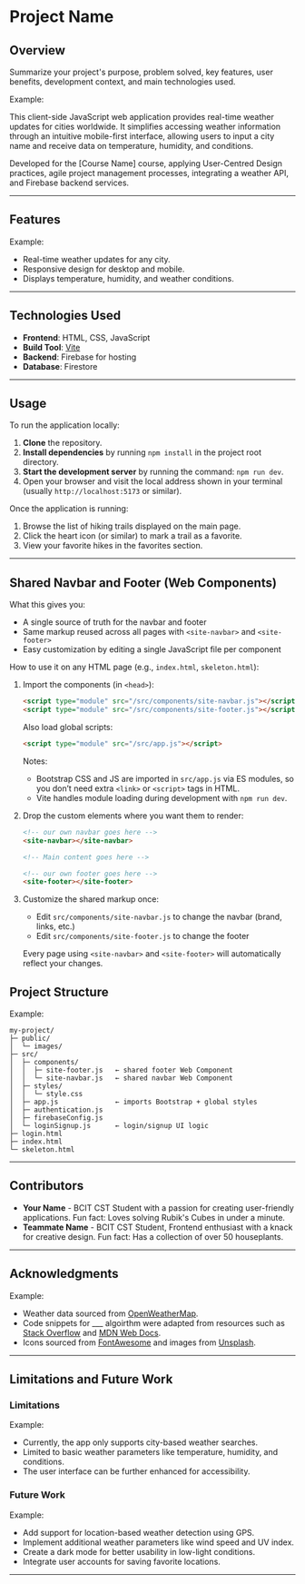 
# Project Name

## Overview
Summarize your project's purpose, problem solved, key features, user benefits, development context, and main technologies used.

Example:

This client-side JavaScript web application provides real-time weather updates for cities worldwide. It simplifies accessing weather information through an intuitive mobile-first interface, allowing users to input a city name and receive data on temperature, humidity, and conditions.

Developed for the [Course Name] course, applying User-Centred Design practices, agile project management processes, integrating a weather API, and Firebase backend services.

---

## Features

Example:
- Real-time weather updates for any city.
- Responsive design for desktop and mobile.
- Displays temperature, humidity, and weather conditions.

---

## Technologies Used

- **Frontend**: HTML, CSS, JavaScript
- **Build Tool**: [Vite](https://vitejs.dev/)
- **Backend**: Firebase for hosting
- **Database**: Firestore

---

## Usage

To run the application locally:

1.  **Clone** the repository.
2.  **Install dependencies** by running `npm install` in the project root directory.
3.  **Start the development server** by running the command: `npm run dev`.
4.  Open your browser and visit the local address shown in your terminal (usually `http://localhost:5173` or similar).

Once the application is running:

1.  Browse the list of hiking trails displayed on the main page.
2.  Click the heart icon (or similar) to mark a trail as a favorite.
3.  View your favorite hikes in the favorites section.


---
## Shared Navbar and Footer (Web Components)
What this gives you:

- A single source of truth for the navbar and footer
- Same markup reused across all pages with `<site-navbar>` and `<site-footer>`
- Easy customization by editing a single JavaScript file per component

How to use it on any HTML page (e.g., `index.html`, `skeleton.html`):

1) Import the components (in `<head>`):

	```html
	<script type="module" src="/src/components/site-navbar.js"></script>
	<script type="module" src="/src/components/site-footer.js"></script>
	```

	Also load global scripts:

	```html
	<script type="module" src="/src/app.js"></script>
	```

	Notes:
	- Bootstrap CSS and JS are imported in `src/app.js` via ES modules, so you don’t need extra `<link>` or `<script>` tags in HTML.
	- Vite handles module loading during development with `npm run dev`.

2) Drop the custom elements where you want them to render:

	```html
	<!-- our own navbar goes here -->
	<site-navbar></site-navbar>

	<!-- Main content goes here -->

	<!-- our own footer goes here -->
	<site-footer></site-footer>
	```

3) Customize the shared markup once:

	- Edit `src/components/site-navbar.js` to change the navbar (brand, links, etc.)
	- Edit `src/components/site-footer.js` to change the footer

	Every page using `<site-navbar>` and `<site-footer>` will automatically reflect your changes.

## Project Structure

Example:
```
my-project/
├─ public/
│  └─ images/
├─ src/
│  ├─ components/
│  │  ├─ site-footer.js   ← shared footer Web Component
│  │  └─ site-navbar.js   ← shared navbar Web Component
│  ├─ styles/
│  │  └─ style.css
│  ├─ app.js              ← imports Bootstrap + global styles
│  ├─ authentication.js
│  ├─ firebaseConfig.js
│  └─ loginSignup.js      ← login/signup UI logic
├─ login.html
├─ index.html
└─ skeleton.html

```

---

## Contributors
- **Your Name** - BCIT CST Student with a passion for creating user-friendly applications. Fun fact: Loves solving Rubik's Cubes in under a minute.
- **Teammate Name** - BCIT CST Student, Frontend enthusiast with a knack for creative design. Fun fact: Has a collection of over 50 houseplants.

---

## Acknowledgments

Example:
- Weather data sourced from [OpenWeatherMap](https://openweathermap.org/).
- Code snippets for ___ algoirthm were adapted from resources such as [Stack Overflow](https://stackoverflow.com/) and [MDN Web Docs](https://developer.mozilla.org/).
- Icons sourced from [FontAwesome](https://fontawesome.com/) and images from [Unsplash](https://unsplash.com/).

---

## Limitations and Future Work
### Limitations

Example:
- Currently, the app only supports city-based weather searches.
- Limited to basic weather parameters like temperature, humidity, and conditions.
- The user interface can be further enhanced for accessibility.

### Future Work

Example: 
- Add support for location-based weather detection using GPS.
- Implement additional weather parameters like wind speed and UV index.
- Create a dark mode for better usability in low-light conditions.
- Integrate user accounts for saving favorite locations.

---
